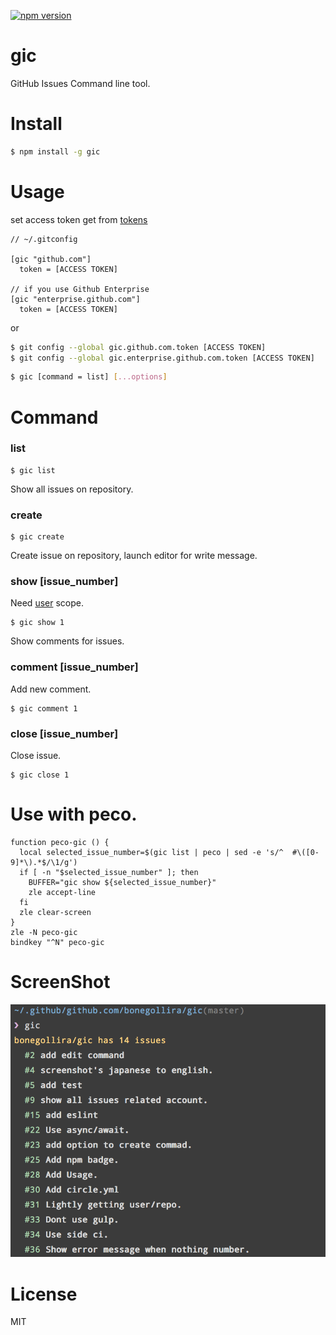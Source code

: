 [![npm version](https://badge.fury.io/js/gic.svg)](https://badge.fury.io/js/gic)

# gic
GitHub Issues Command line tool.

# Install

```sh
$ npm install -g gic
```

# Usage

set access token get from [tokens](https://github.com/settings/tokens)

```
// ~/.gitconfig

[gic "github.com"]
  token = [ACCESS TOKEN]

// if you use Github Enterprise
[gic "enterprise.github.com"]
  token = [ACCESS TOKEN]
```

or

```sh
$ git config --global gic.github.com.token [ACCESS TOKEN]
$ git config --global gic.enterprise.github.com.token [ACCESS TOKEN]
```

```sh
$ gic [command = list] [...options]
```

# Command

### list

```
$ gic list
```

Show all issues on repository.

### create

```
$ gic create
```

Create issue on repository, launch editor for write message.

### show [issue_number]

Need [user](https://developer.github.com/v3/oauth/#scopes) scope.

```
$ gic show 1
```

Show comments for issues.

### comment [issue_number]

Add new comment.

```
$ gic comment 1
```

### close [issue_number]

Close issue.

```
$ gic close 1
```


# Use with peco.

```
function peco-gic () {
  local selected_issue_number=$(gic list | peco | sed -e 's/^  #\([0-9]*\).*$/\1/g')
  if [ -n "$selected_issue_number" ]; then
    BUFFER="gic show ${selected_issue_number}"
    zle accept-line
  fi
  zle clear-screen
}
zle -N peco-gic
bindkey "^N" peco-gic
```

# ScreenShot

![ScreenShot](images/screenshot.png)

# License

MIT
